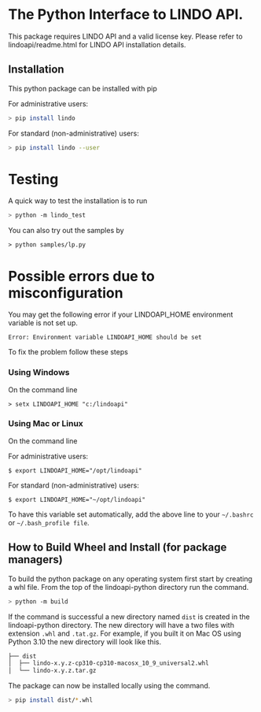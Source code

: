 # The Python Interface to LINDO API.

This package requires LINDO API and a valid license key. Please refer to lindoapi/readme.html for LINDO API installation details.

## Installation

This python package can be installed with pip

For administrative users: 

```bash
> pip install lindo
```

For standard (non-administrative) users:

```bash
> pip install lindo --user
```

# Testing

A quick way to test the installation is to run
```bash
> python -m lindo_test
```

You can also try out the samples by 
```
> python samples/lp.py
```

# Possible errors due to misconfiguration

You may get the following error if your LINDOAPI_HOME environment variable is not set up.  

```
Error: Environment variable LINDOAPI_HOME should be set
```

To fix the problem follow these steps

### Using Windows
On the command line
```dos
> setx LINDOAPI_HOME "c:/lindoapi" 
```
### Using Mac or Linux
On the command line

For administrative users:
```     
$ export LINDOAPI_HOME="/opt/lindoapi"	
```    
For standard (non-administrative) users:
```    
$ export LINDOAPI_HOME="~/opt/lindoapi"	
```   
To have this variable set automatically, add the above line to your `~/.bashrc` or `~/.bash_profile file`.


## How to Build Wheel and Install (for package managers)

To build the python package on any operating system first start by creating a whl file. From the top of the lindoapi-python directory run the command.

```bash
> python -m build
```

If the command is successful a new directory named `dist` is created in the lindoapi-python directory. The new directory will have a two files with extension `.whl` and `.tat.gz`. For example, if you built it on Mac OS using Python 3.10 the new directory will look like this.

```bash
├── dist
│  ├── lindo-x.y.z-cp310-cp310-macosx_10_9_universal2.whl
│  └── lindo-x.y.z.tar.gz
```

The package can now be installed locally using the command.
```bash
> pip install dist/*.whl
```


